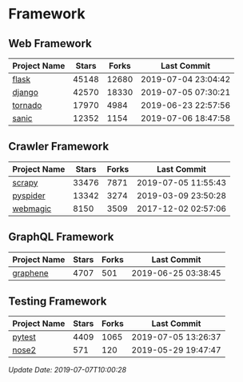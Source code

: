 # Framework

## Web Framework

| Project Name | Stars | Forks | Last Commit |
| ------------ | ----- | ----- | ----------- |
| [flask](https://github.com/pallets/flask) | 45148 | 12680 | 2019-07-04 23:04:42 |
| [django](https://github.com/django/django) | 42570 | 18330 | 2019-07-05 07:30:21 |
| [tornado](https://github.com/tornadoweb/tornado) | 17970 | 4984 | 2019-06-23 22:57:56 |
| [sanic](https://github.com/huge-success/sanic) | 12352 | 1154 | 2019-07-06 18:47:58 |

## Crawler Framework

| Project Name | Stars | Forks | Last Commit |
| ------------ | ----- | ----- | ----------- |
| [scrapy](https://github.com/scrapy/scrapy) | 33476 | 7871 | 2019-07-05 11:55:43 |
| [pyspider](https://github.com/binux/pyspider) | 13342 | 3274 | 2019-03-09 23:50:28 |
| [webmagic](https://github.com/code4craft/webmagic) | 8150 | 3509 | 2017-12-02 02:57:06 |

## GraphQL Framework

| Project Name | Stars | Forks | Last Commit |
| ------------ | ----- | ----- | ----------- |
| [graphene](https://github.com/graphql-python/graphene) | 4707 | 501 | 2019-06-25 03:38:45 |

## Testing Framework

| Project Name | Stars | Forks | Last Commit |
| ------------ | ----- | ----- | ----------- |
| [pytest](https://github.com/pytest-dev/pytest) | 4409 | 1065 | 2019-07-05 13:26:37 |
| [nose2](https://github.com/nose-devs/nose2) | 571 | 120 | 2019-05-29 19:47:47 |

*Update Date: 2019-07-07T10:00:28*